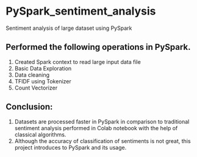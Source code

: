 # PySpark_sentiment_analysis
Sentiment analysis of large dataset using PySpark

## Performed the following operations in PySpark.
1. Created Spark context to read  large input data file
2. Basic Data Exploration
3. Data cleaning
4. TFIDF using Tokenizer
5. Count Vectorizer

## Conclusion:
1. Datasets are processed faster in PySpark in comparison to traditional sentiment analysis performed in Colab notebook with the help of classical algorithms.
2. Although the accuracy of classification of sentiments is not great, this project introduces to PySpark and its usage.
